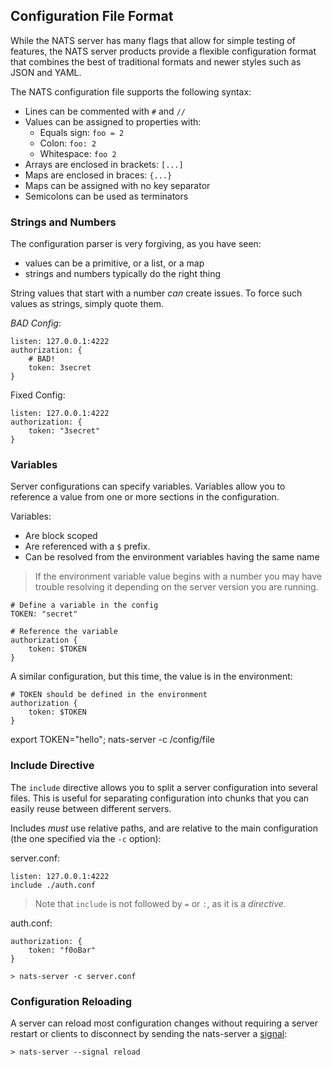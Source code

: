 ## Configuration File Format

While the NATS server has many flags that allow for simple testing of features, the NATS server products provide a flexible configuration format that combines the best of traditional formats and newer styles such as JSON and YAML.

The NATS configuration file supports the following syntax:

- Lines can be commented with `#` and `//`
- Values can be assigned to properties with:
	- Equals sign: `foo = 2`
	- Colon: `foo: 2`
	- Whitespace: `foo 2`
- Arrays are enclosed in brackets: `[...]`
- Maps are enclosed in braces: `{...}`
- Maps can be assigned with no key separator
- Semicolons can be used as terminators

### Strings and Numbers

The configuration parser is very forgiving, as you have seen:
- values can be a primitive, or a list, or a map
- strings and numbers typically do the right thing

String values that start with a number _can_ create issues. To force such values as strings, simply quote them.

*BAD Config*: 
```
listen: 127.0.0.1:4222
authorization: {
	# BAD!
	token: 3secret
}
```

Fixed Config:
```
listen: 127.0.0.1:4222
authorization: {
	token: "3secret"
}
```

### Variables

Server configurations can specify variables. Variables allow you to reference a value from one or more sections in the configuration. 

Variables:
- Are block scoped
- Are referenced with a `$` prefix.
- Can be resolved from the environment variables having the same name

> If the environment variable value begins with a number you may have trouble resolving it depending on the server version you are running.


```
# Define a variable in the config
TOKEN: "secret"

# Reference the variable
authorization {
	token: $TOKEN
}
```

A similar configuration, but this time, the value is in the environment:

```
# TOKEN should be defined in the environment
authorization {
	token: $TOKEN
}
```

export TOKEN="hello"; nats-server -c /config/file

### Include Directive

The `include` directive allows you to split a server configuration into several files. This is useful for separating configuration into chunks that you can easily reuse between different servers.

Includes *must* use relative paths, and are relative to the main configuration (the one specified via the `-c` option):

server.conf:
```
listen: 127.0.0.1:4222
include ./auth.conf
```

> Note that `include` is not followed by `=` or `:`, as it is a _directive_.

auth.conf:
```
authorization: {
	token: "f0oBar"
}
```

```
> nats-server -c server.conf
```


### Configuration Reloading

A server can reload most configuration changes without requiring a server restart or clients to disconnect by sending the nats-server a [signal](/nats_admin/signals.md):

```
> nats-server --signal reload
```




